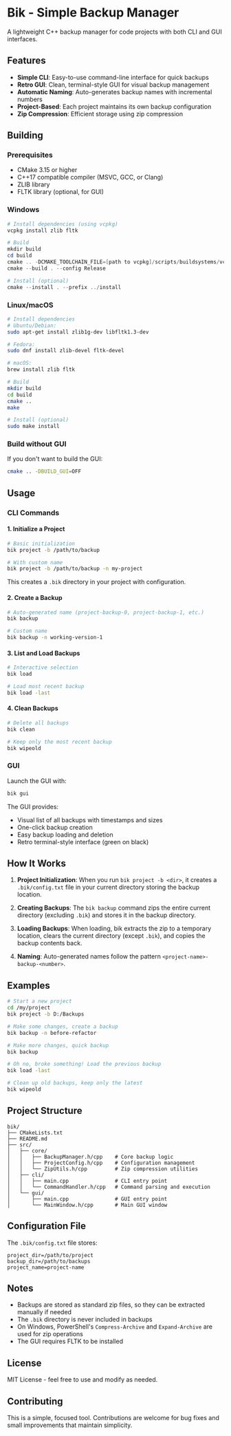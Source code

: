 # Bik - Simple Backup Manager

A lightweight C++ backup manager for code projects with both CLI and GUI interfaces.

## Features

- **Simple CLI**: Easy-to-use command-line interface for quick backups
- **Retro GUI**: Clean, terminal-style GUI for visual backup management
- **Automatic Naming**: Auto-generates backup names with incremental numbers
- **Project-Based**: Each project maintains its own backup configuration
- **Zip Compression**: Efficient storage using zip compression

## Building

### Prerequisites

- CMake 3.15 or higher
- C++17 compatible compiler (MSVC, GCC, or Clang)
- ZLIB library
- FLTK library (optional, for GUI)

### Windows

```powershell
# Install dependencies (using vcpkg)
vcpkg install zlib fltk

# Build
mkdir build
cd build
cmake .. -DCMAKE_TOOLCHAIN_FILE=[path to vcpkg]/scripts/buildsystems/vcpkg.cmake
cmake --build . --config Release

# Install (optional)
cmake --install . --prefix ../install
```

### Linux/macOS

```bash
# Install dependencies
# Ubuntu/Debian:
sudo apt-get install zlib1g-dev libfltk1.3-dev

# Fedora:
sudo dnf install zlib-devel fltk-devel

# macOS:
brew install zlib fltk

# Build
mkdir build
cd build
cmake ..
make

# Install (optional)
sudo make install
```

### Build without GUI

If you don't want to build the GUI:

```bash
cmake .. -DBUILD_GUI=OFF
```

## Usage

### CLI Commands

#### 1. Initialize a Project

```bash
# Basic initialization
bik project -b /path/to/backup

# With custom name
bik project -b /path/to/backup -n my-project
```

This creates a `.bik` directory in your project with configuration.

#### 2. Create a Backup

```bash
# Auto-generated name (project-backup-0, project-backup-1, etc.)
bik backup

# Custom name
bik backup -n working-version-1
```

#### 3. List and Load Backups

```bash
# Interactive selection
bik load

# Load most recent backup
bik load -last
```

#### 4. Clean Backups

```bash
# Delete all backups
bik clean

# Keep only the most recent backup
bik wipeold
```

### GUI

Launch the GUI with:

```bash
bik gui
```

The GUI provides:
- Visual list of all backups with timestamps and sizes
- One-click backup creation
- Easy backup loading and deletion
- Retro terminal-style interface (green on black)

## How It Works

1. **Project Initialization**: When you run `bik project -b <dir>`, it creates a `.bik/config.txt` file in your current directory storing the backup location.

2. **Creating Backups**: The `bik backup` command zips the entire current directory (excluding `.bik`) and stores it in the backup directory.

3. **Loading Backups**: When loading, bik extracts the zip to a temporary location, clears the current directory (except `.bik`), and copies the backup contents back.

4. **Naming**: Auto-generated names follow the pattern `<project-name>-backup-<number>`.

## Examples

```bash
# Start a new project
cd /my/project
bik project -b D:/Backups

# Make some changes, create a backup
bik backup -n before-refactor

# Make more changes, quick backup
bik backup

# Oh no, broke something! Load the previous backup
bik load -last

# Clean up old backups, keep only the latest
bik wipeold
```

## Project Structure

```
bik/
├── CMakeLists.txt
├── README.md
├── src/
│   ├── core/
│   │   ├── BackupManager.h/cpp    # Core backup logic
│   │   ├── ProjectConfig.h/cpp    # Configuration management
│   │   └── ZipUtils.h/cpp         # Zip compression utilities
│   ├── cli/
│   │   ├── main.cpp               # CLI entry point
│   │   └── CommandHandler.h/cpp   # Command parsing and execution
│   └── gui/
│       ├── main.cpp               # GUI entry point
│       └── MainWindow.h/cpp       # Main GUI window
```

## Configuration File

The `.bik/config.txt` file stores:

```
project_dir=/path/to/project
backup_dir=/path/to/backups
project_name=project-name
```

## Notes

- Backups are stored as standard zip files, so they can be extracted manually if needed
- The `.bik` directory is never included in backups
- On Windows, PowerShell's `Compress-Archive` and `Expand-Archive` are used for zip operations
- The GUI requires FLTK to be installed

## License

MIT License - feel free to use and modify as needed.

## Contributing

This is a simple, focused tool. Contributions are welcome for bug fixes and small improvements that maintain simplicity.
